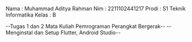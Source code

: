 Nama : Muhammad Aditya Rahman
Nim : 2211102441217
Prodi : S1 Teknik Informatika
Kelas : B

--Tugas 1 dan 2 Mata Kuliah Pemrograman Perangkat Bergerak--
--Menginstal dan Setup Flutter, Android Studio--
